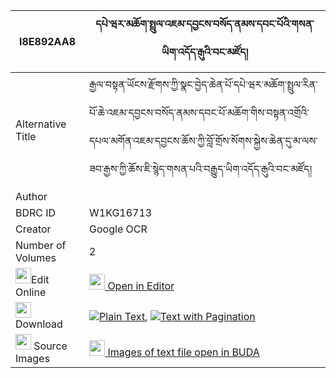 |I8E892AA8|དཔེ་ཝར་མཆོག་སྤྲུལ་འཇམ་དབྱངས་བསོད་ནམས་དབང་པོའི་གསན་ཡིག་འདོད་རྒུའི་བང་མཛོད། 
| --- | --- 
|Alternative Title |རྒྱལ་བསྟན་ཡོངས་རྫོགས་ཀྱི་སྣང་བྱེད་ཆེན་པོ་དཔེ་ཝར་མཆོག་སྤྲུལ་རིན་པོ་ཆེ་འཇམ་དབྱངས་བསོད་ནམས་དབང་པོ་མཆོག་གིས་བསྟན་འགྲོའི་དཔལ་མགོན་འཇམ་དབྱངས་ཆོས་ཀྱི་བློ་གྲོས་སོགས་སྐྱེས་ཆེན་དུ་མ་ལས་ཟབ་རྒྱས་ཀྱི་ཆོས་ཇི་སྙེད་གསན་པའི་བརྒྱུད་ཡིག་འདོད་རྒུའི་བང་མཛོད།
|Author | 
|BDRC ID | W1KG16713
|Creator | Google OCR
|Number of Volumes| 2
|<img width="25" src="https://img.icons8.com/color/25/000000/edit-property.png">Edit Online| [<img width="25" src="https://avatars.githubusercontent.com/u/45091458?s=200&v=4"> Open in Editor](http://editor.openpecha.org/I8E892AA8)
|<img width="25" src="https://img.icons8.com/fluent/48/000000/download-2.png"/>  Download | [![](https://img.icons8.com/color/20/000000/txt.png)Plain Text](https://github.com/Openpecha/I8E892AA8/releases/download/v2/pe_wa_ra_choktrul_jamyang_sona_plain_I8E892AA8.zip), [![](https://img.icons8.com/color/20/000000/txt.png)Text with Pagination](https://github.com/Openpecha/I8E892AA8/releases/download/v2/pe_wa_ra_choktrul_jamyang_sona_pages_I8E892AA8.zip)
|<img width="25" src="https://img.icons8.com/plasticine/100/000000/pictures-folder.png"/>  Source Images | [<img width="25" src="https://library.bdrc.io/icons/BUDA-small.svg"> Images of text file open in BUDA](https://library.bdrc.io/show/bdr:W1KG16713)